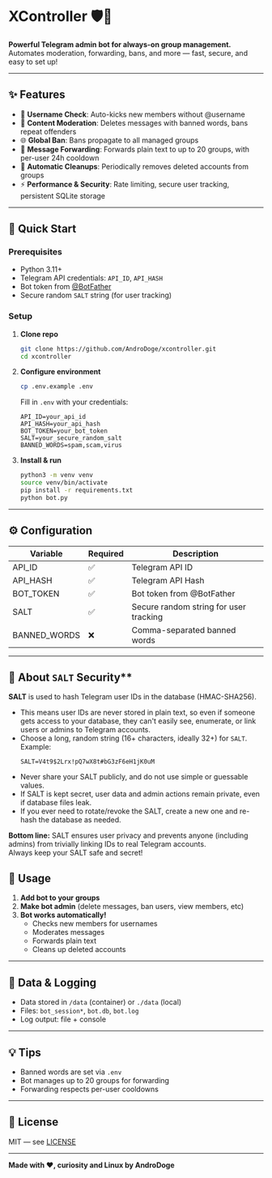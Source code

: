 # XController 🛡️🤖

**Powerful Telegram admin bot for always-on group management.**  
Automates moderation, forwarding, bans, and more — fast, secure, and easy to set up!

---

## ✨ Features

- 🔐 **Username Check**: Auto-kicks new members without @username
- 🚫 **Content Moderation**: Deletes messages with banned words, bans repeat offenders
- 🌐 **Global Ban**: Bans propagate to all managed groups
- 📡 **Message Forwarding**: Forwards plain text to up to 20 groups, with per-user 24h cooldown
- 🧹 **Automatic Cleanups**: Periodically removes deleted accounts from groups
- ⚡ **Performance & Security**: Rate limiting, secure user tracking, persistent SQLite storage

---

## 🚀 Quick Start

### Prerequisites

- Python 3.11+
- Telegram API credentials: `API_ID`, `API_HASH`
- Bot token from [@BotFather](https://t.me/BotFather)
- Secure random `SALT` string (for user tracking)

### Setup

1. **Clone repo**
   ```bash
   git clone https://github.com/AndroDoge/xcontroller.git
   cd xcontroller
   ```

2. **Configure environment**
   ```bash
   cp .env.example .env
   ```
   Fill in `.env` with your credentials:
   ```env
   API_ID=your_api_id
   API_HASH=your_api_hash
   BOT_TOKEN=your_bot_token
   SALT=your_secure_random_salt
   BANNED_WORDS=spam,scam,virus
   ```

3. **Install & run**
   ```bash
   python3 -m venv venv
   source venv/bin/activate
   pip install -r requirements.txt
   python bot.py
   ```

---

## ⚙️ Configuration

| Variable      | Required | Description                            |
|---------------|----------|----------------------------------------|
| API_ID        | ✅       | Telegram API ID                        |
| API_HASH      | ✅       | Telegram API Hash                      |
| BOT_TOKEN     | ✅       | Bot token from @BotFather              |
| SALT          | ✅       | Secure random string for user tracking |
| BANNED_WORDS  | ❌       | Comma-separated banned words           |

---
## 🔐 About `SALT` Security**
>
**SALT** is used to hash Telegram user IDs in the database (HMAC-SHA256).
- This means user IDs are never stored in plain text, so even if someone gets access to your database, they can't easily see, enumerate, or link users or admins to Telegram accounts.
 - Choose a long, random string (16+ characters, ideally 32+) for `SALT`. Example:
   ```
   SALT=V4t9$2Lrx!pQ7wX8t#bG3zF6eH1jK0uM
   ```
 - Never share your SALT publicly, and do not use simple or guessable values.
 - If SALT is kept secret, user data and admin actions remain private, even if database files leak.
 - If you ever need to rotate/revoke the SALT, create a new one and re-hash the database as needed.

**Bottom line:** SALT ensures user privacy and prevents anyone (including admins) from trivially linking IDs to real Telegram accounts.  
 Always keep your SALT safe and secret!

## 📝 Usage

1. **Add bot to your groups**
2. **Make bot admin** (delete messages, ban users, view members, etc)
3. **Bot works automatically!**
   - Checks new members for usernames
   - Moderates messages
   - Forwards plain text
   - Cleans up deleted accounts

---

## 📁 Data & Logging

- Data stored in `/data` (container) or `./data` (local)
- Files: `bot_session*`, `bot.db`, `bot.log`
- Log output: file + console

---

## 💡 Tips

- Banned words are set via `.env`
- Bot manages up to 20 groups for forwarding
- Forwarding respects per-user cooldowns

---

## 📜 License

MIT — see [LICENSE](LICENSE)

---

**Made with ❤️, curiosity and Linux by AndroDoge**
